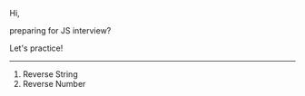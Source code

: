 Hi,

preparing for JS interview?

Let's practice!

--------------------------------------

1. Reverse String
2. Reverse Number